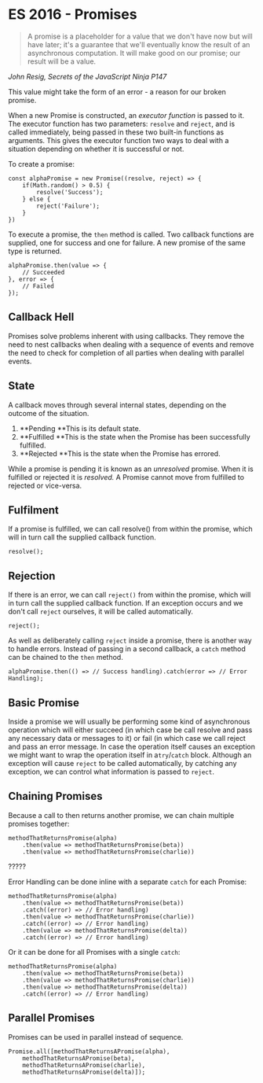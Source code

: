 # ES 2016 - Promises

> A promise is a placeholder for a value that we don't have now but will have later; it's a guarantee that we'll eventually know the result of an asynchronous computation. It will make good on our promise; our result will be a value.

_John Resig, Secrets of the JavaScript Ninja P147_

This value might take the form of an error - a reason for our broken promise.

When a new Promise is constructed, an _executor function_ is passed to it. The executor function has two parameters: `resolve` and `reject`, and is called immediately, being passed in these two built-in functions as arguments. This gives the executor function two ways to deal with a situation depending on whether it is successful or not.

To create a promise:

```
const alphaPromise = new Promise((resolve, reject) => {
    if(Math.random() > 0.5) {
        resolve('Success');
    } else {
        reject('Failure');
    }
})
```

To execute a promise, the `then` method is called. Two callback functions are supplied, one for success and one for failure. A new promise of the same type is returned.

```
alphaPromise.then(value => {
    // Succeeded
}, error => {
    // Failed
});
```

## Callback Hell

Promises solve problems inherent with using callbacks. They remove the need to nest callbacks when dealing with a sequence of events and remove the need to check for completion of all parties when dealing with parallel events.

## State

A callback moves through several internal states, depending on the outcome of the situation.

1. **Pending **This is its default state. 
2. **Fulfilled **This is the state when the Promise has been successfully fulfilled.
3. **Rejected **This is the state when the Promise has errored.

While a promise is pending it is known as an _unresolved_ promise. When it is fulfilled or rejected it is _resolved._ A Promise cannot move from fulfilled to rejected or vice-versa.

## Fulfilment

If a promise is fulfilled, we can call resolve\(\) from within the promise, which will in turn call the supplied callback function.

```
resolve();
```

## **Rejection**

If there is an error, we can call `reject()` from within the promise, which will in turn call the supplied callback function. If an exception occurs and we don't call `reject` ourselves, it will be called automatically.

```
reject();
```

As well as deliberately calling `reject`  inside a promise, there is another way to handle errors. Instead of passing in a second callback, a `catch` method can be chained to the `then` method.

```
alphaPromise.then(() => // Success handling).catch(error => // Error Handling);
```

## Basic Promise

Inside a promise we will usually be performing some kind of asynchronous operation which will either succeed \(in which case be call resolve and pass any necessary data or messages to it\) or fail \(in which case we call reject and pass an error message. In case the operation itself causes an exception we might want to wrap the operation itself in a`try`/`catch` block. Although an exception will cause `reject` to be called automatically, by catching any exception, we can control what information is passed to `reject`.

## Chaining Promises

Because a call to then returns another promise, we can chain multiple promises together:

```
methodThatReturnsPromise(alpha)
    .then(value => methodThatReturnsPromise(beta))
    .then(value => methodThatReturnsPromise(charlie))
```

?????

Error Handling can be done inline with a separate `catch` for each Promise:

```
methodThatReturnsPromise(alpha)
    .then(value => methodThatReturnsPromise(beta))
    .catch((error) => // Error handling)
    .then(value => methodThatReturnsPromise(charlie))
    .catch((error) => // Error handling)
    .then(value => methodThatReturnsPromise(delta))
    .catch((error) => // Error handling)

```

Or it can be done for all Promises with a single `catch`:

```
methodThatReturnsPromise(alpha)
    .then(value => methodThatReturnsPromise(beta))
    .then(value => methodThatReturnsPromise(charlie))
    .then(value => methodThatReturnsPromise(delta))
    .catch((error) => // Error handling)
```

## Parallel Promises

Promises can be used in parallel instead of sequence.

```
Promise.all([methodThatReturnsAPromise(alpha),
    methodThatReturnsAPromise(beta),
    methodThatReturnsAPromise(charlie),
    methodThatReturnsAPromise(delta)]);
```




